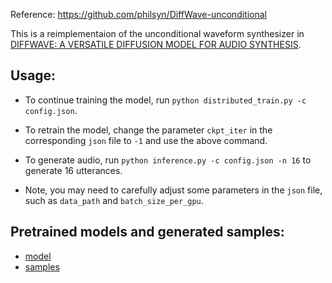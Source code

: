 Reference: 
https://github.com/philsyn/DiffWave-unconditional
    
This is a reimplementaion of the unconditional waveform synthesizer in [DIFFWAVE: A VERSATILE DIFFUSION MODEL FOR AUDIO SYNTHESIS](https://arxiv.org/pdf/2009.09761.pdf).

## Usage: 

- To continue training the model, run ```python distributed_train.py -c config.json```.

- To retrain the model, change the parameter ```ckpt_iter``` in the corresponding ```json``` file to ```-1``` and use the above command.

- To generate audio, run ```python inference.py -c config.json -n 16``` to generate 16 utterances. 

- Note, you may need to carefully adjust some parameters in the ```json``` file, such as ```data_path``` and ```batch_size_per_gpu```.

## Pretrained models and generated samples:
- [model](https://github.com/philsyn/DiffWave-unconditional/tree/master/exp/ch256_T200_betaT0.02/logs/checkpoint)
- [samples](https://github.com/philsyn/DiffWave-unconditional/tree/master/exp/ch256_T200_betaT0.02/speeches)
